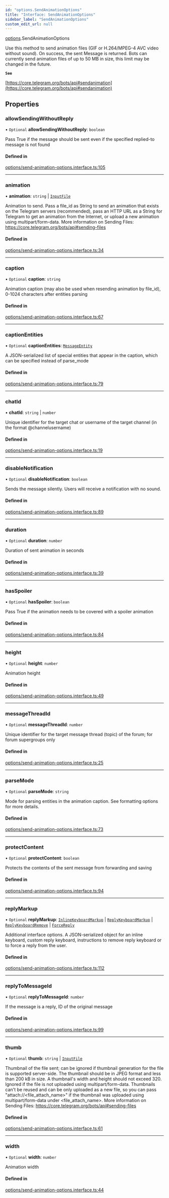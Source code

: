 ```yaml
---
id: "options.SendAnimationOptions"
title: "Interface: SendAnimationOptions"
sidebar_label: "SendAnimationOptions"
custom_edit_url: null
---
```


[options](../modules/options.md).SendAnimationOptions

Use this method to send animation files (GIF or H.264/MPEG-4 AVC video without
sound). On success, the sent Message is returned. Bots can currently send
animation files of up to 50 MB in size, this limit may be changed in the future.

**`See`**

[https://core.telegram.org/bots/api#sendanimation](https://core.telegram.org/bots/api#sendanimation)

## Properties

### allowSendingWithoutReply

• `Optional` **allowSendingWithoutReply**: `boolean`

Pass True if the message should be sent even if the specified replied-to message
is not found

#### Defined in

[options/send-animation-options.interface.ts:105](https://github.com/DeityLamb/telegramjs/blob/32b4cca/packages/common/lib/interfaces/options/send-animation-options.interface.ts#L105)

___

### animation

• **animation**: `string` \| [`InputFile`](types.InputFile.md)

Animation to send. Pass a file_id as String to send an animation that exists on
the Telegram servers (recommended), pass an HTTP URL as a String for Telegram to
get an animation from the Internet, or upload a new animation using
multipart/form-data. More information on Sending Files:
https://core.telegram.org/bots/api#sending-files

#### Defined in

[options/send-animation-options.interface.ts:34](https://github.com/DeityLamb/telegramjs/blob/32b4cca/packages/common/lib/interfaces/options/send-animation-options.interface.ts#L34)

___

### caption

• `Optional` **caption**: `string`

Animation caption (may also be used when resending animation by file_id), 0-1024
characters after entities parsing

#### Defined in

[options/send-animation-options.interface.ts:67](https://github.com/DeityLamb/telegramjs/blob/32b4cca/packages/common/lib/interfaces/options/send-animation-options.interface.ts#L67)

___

### captionEntities

• `Optional` **captionEntities**: [`MessageEntity`](types.MessageEntity.md)

A JSON-serialized list of special entities that appear in the caption, which can
be specified instead of parse_mode

#### Defined in

[options/send-animation-options.interface.ts:79](https://github.com/DeityLamb/telegramjs/blob/32b4cca/packages/common/lib/interfaces/options/send-animation-options.interface.ts#L79)

___

### chatId

• **chatId**: `string` \| `number`

Unique identifier for the target chat or username of the target channel (in the
format @channelusername)

#### Defined in

[options/send-animation-options.interface.ts:19](https://github.com/DeityLamb/telegramjs/blob/32b4cca/packages/common/lib/interfaces/options/send-animation-options.interface.ts#L19)

___

### disableNotification

• `Optional` **disableNotification**: `boolean`

Sends the message silently. Users will receive a notification with no sound.

#### Defined in

[options/send-animation-options.interface.ts:89](https://github.com/DeityLamb/telegramjs/blob/32b4cca/packages/common/lib/interfaces/options/send-animation-options.interface.ts#L89)

___

### duration

• `Optional` **duration**: `number`

Duration of sent animation in seconds

#### Defined in

[options/send-animation-options.interface.ts:39](https://github.com/DeityLamb/telegramjs/blob/32b4cca/packages/common/lib/interfaces/options/send-animation-options.interface.ts#L39)

___

### hasSpoiler

• `Optional` **hasSpoiler**: `boolean`

Pass True if the animation needs to be covered with a spoiler animation

#### Defined in

[options/send-animation-options.interface.ts:84](https://github.com/DeityLamb/telegramjs/blob/32b4cca/packages/common/lib/interfaces/options/send-animation-options.interface.ts#L84)

___

### height

• `Optional` **height**: `number`

Animation height

#### Defined in

[options/send-animation-options.interface.ts:49](https://github.com/DeityLamb/telegramjs/blob/32b4cca/packages/common/lib/interfaces/options/send-animation-options.interface.ts#L49)

___

### messageThreadId

• `Optional` **messageThreadId**: `number`

Unique identifier for the target message thread (topic) of the forum; for forum
supergroups only

#### Defined in

[options/send-animation-options.interface.ts:25](https://github.com/DeityLamb/telegramjs/blob/32b4cca/packages/common/lib/interfaces/options/send-animation-options.interface.ts#L25)

___

### parseMode

• `Optional` **parseMode**: `string`

Mode for parsing entities in the animation caption. See formatting options for
more details.

#### Defined in

[options/send-animation-options.interface.ts:73](https://github.com/DeityLamb/telegramjs/blob/32b4cca/packages/common/lib/interfaces/options/send-animation-options.interface.ts#L73)

___

### protectContent

• `Optional` **protectContent**: `boolean`

Protects the contents of the sent message from forwarding and saving

#### Defined in

[options/send-animation-options.interface.ts:94](https://github.com/DeityLamb/telegramjs/blob/32b4cca/packages/common/lib/interfaces/options/send-animation-options.interface.ts#L94)

___

### replyMarkup

• `Optional` **replyMarkup**: [`InlineKeyboardMarkup`](types.InlineKeyboardMarkup.md) \| [`ReplyKeyboardMarkup`](types.ReplyKeyboardMarkup.md) \| [`ReplyKeyboardRemove`](types.ReplyKeyboardRemove.md) \| [`ForceReply`](types.ForceReply.md)

Additional interface options. A JSON-serialized object for an inline keyboard,
custom reply keyboard, instructions to remove reply keyboard or to force a reply
from the user.

#### Defined in

[options/send-animation-options.interface.ts:112](https://github.com/DeityLamb/telegramjs/blob/32b4cca/packages/common/lib/interfaces/options/send-animation-options.interface.ts#L112)

___

### replyToMessageId

• `Optional` **replyToMessageId**: `number`

If the message is a reply, ID of the original message

#### Defined in

[options/send-animation-options.interface.ts:99](https://github.com/DeityLamb/telegramjs/blob/32b4cca/packages/common/lib/interfaces/options/send-animation-options.interface.ts#L99)

___

### thumb

• `Optional` **thumb**: `string` \| [`InputFile`](types.InputFile.md)

Thumbnail of the file sent; can be ignored if thumbnail generation for the file
is supported server-side. The thumbnail should be in JPEG format and less than
200 kB in size. A thumbnail's width and height should not exceed 320. Ignored if
the file is not uploaded using multipart/form-data. Thumbnails can't be reused
and can be only uploaded as a new file, so you can pass
"attach://<file_attach_name>" if the thumbnail was uploaded using
multipart/form-data under <file_attach_name>. More information on Sending Files:
https://core.telegram.org/bots/api#sending-files

#### Defined in

[options/send-animation-options.interface.ts:61](https://github.com/DeityLamb/telegramjs/blob/32b4cca/packages/common/lib/interfaces/options/send-animation-options.interface.ts#L61)

___

### width

• `Optional` **width**: `number`

Animation width

#### Defined in

[options/send-animation-options.interface.ts:44](https://github.com/DeityLamb/telegramjs/blob/32b4cca/packages/common/lib/interfaces/options/send-animation-options.interface.ts#L44)
